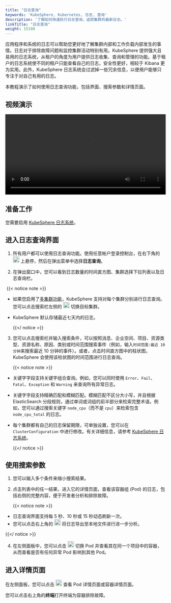 ```yaml
---
title: "日志查询"
keywords: 'KubeSphere, Kubernetes, 日志, 查询'
description: '了解如何快速执行日志查询，追踪集群的最新日志。'
linkTitle: "日志查询"
weight: 15100
---
```


应用程序和系统的日志可以帮助您更好地了解集群内部和工作负载内部发生的事情。日志对于排除故障问题和监控集群活动特别有用。KubeSphere 提供强大且易用的日志系统，从租户的角度为用户提供日志收集、查询和管理的功能。基于租户的日志系统使不同的租户只能查看自己的日志，安全性更好，相较于 Kibana 更为实用。此外，KubeSphere 日志系统会过滤掉一些冗余信息，以便用户能够只专注于对自己有用的日志。

本教程演示了如何使用日志查询功能，包括界面、搜索参数和详情页面。

## 视频演示

<video controls="controls" style="width: 100% !important; height: auto !important;">
  <source type="video/mp4" src="https://kubesphere-community.pek3b.qingstor.com/videos/KubeSphere-v3.1.x-tutorial-videos/zh/KS311_200P010C202109_%E6%97%A5%E5%BF%97%E4%B8%8E%E4%BA%8B%E4%BB%B6%E6%9F%A5%E8%AF%A2.mp4">
</video>

## 准备工作

您需要启用 [KubeSphere 日志系统](../../pluggable-components/logging/)。

## 进入日志查询界面

1. 所有用户都可以使用日志查询功能。使用任意帐户登录控制台，在右下角的 <img src="/images/docs/v3.x/zh-cn/toolbox/log-query/toolbox.png" width='20' alt="icon" /> 上悬停，然后在弹出菜单中选择**日志查询**。

2. 在弹出窗口中，您可以看到日志数量的时间直方图、集群选择下拉列表以及日志查询栏。


​      {{< notice note >}}

- 如果您启用了[多集群功能](../../multicluster-management/)，KubeSphere 支持对每个集群分别进行日志查询。您可以点击搜索栏左侧的 <img src="/images/docs/v3.x/zh-cn/toolbox/log-query/drop-down-list.png" width='20' alt="icon" /> 切换目标集群。

- KubeSphere 默认存储最近七天内的日志。

  {{</ notice >}}

3. 您可以点击搜索栏并输入搜索条件，可以按照消息、企业空间、项目、资源类型、资源名称、原因、类别或时间范围搜索事件（例如，输入`时间范围:最近 10 分钟`来搜索最近 10 分钟的事件）。或者，点击时间直方图中的柱状图，KubeSphere 会使用该柱状图的时间范围进行日志查询。

    {{< notice note >}}

- 关键字字段支持关键字组合查询。例如，您可以同时使用 `Error`、`Fail`、`Fatal`、`Exception` 和 `Warning` 来查询所有异常日志。
- 关键字字段支持精确匹配和模糊匹配。模糊匹配不区分大小写，并且根据 ElasticSearch 分段规则，通过单词或词组的前半部分来检索完整术语。例如，您可以通过搜索关键字 `node_cpu`（而不是 `cpu`）来检索包含 `node_cpu_total` 的日志。

- 每个集群都有自己的日志保留期限，可单独设置，您可以在 `ClusterConfiguration` 中进行修改。有关详细信息，请参考 [KubeSphere 日志系统](../../pluggable-components/logging/)。

    {{</ notice >}}

## 使用搜索参数

1. 您可以输入多个条件来缩小搜索结果。

2. 点击列表中的任一结果，进入它的详情页面，查看该容器组 (Pod) 的日志，包括右侧的完整内容，便于开发者分析和排除故障。

    {{< notice note >}}

- 日志查询界面支持每 5 秒、10 秒或 15 秒动态刷新一次。
- 您可以点击右上角的 <img src="/images/docs/v3.x/zh-cn/toolbox/log-query/export-logs.png" width='20' alt="icon" /> 将日志导出至本地文件进行进一步分析。

{{</ notice >}}

4. 在左侧面板中，您可以点击 <img src="/images/docs/v3.x/zh-cn/toolbox/log-query/drop-down-list.png" width='20' alt="icon" /> 切换 Pod 并查看其在同一个项目中的容器，从而查看是否有任何异常 Pod 影响到其他 Pod。


## 进入详情页面

在左侧面板，您可以点击 <img src="/images/docs/v3.x/zh-cn/toolbox/log-query/view-detail-page.png" width='20' alt="icon" /> 查看 Pod 详情页面或容器详情页面。

您可以点击右上角的**终端**打开终端为容器排除故障。
